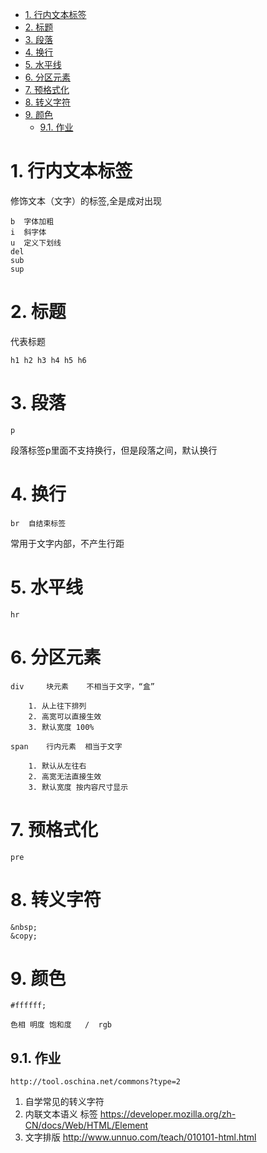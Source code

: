 <!-- TOC -->

- [1. 行内文本标签](#1-行内文本标签)
- [2. 标题](#2-标题)
- [3. 段落](#3-段落)
- [4. 换行](#4-换行)
- [5. 水平线](#5-水平线)
- [6. 分区元素](#6-分区元素)
- [7. 预格式化](#7-预格式化)
- [8. 转义字符](#8-转义字符)
- [9. 颜色](#9-颜色)
    - [9.1. 作业](#91-作业)

<!-- /TOC -->
# 1. 行内文本标签

修饰文本（文字）的标签,全是成对出现

    b  字体加粗
    i  斜字体
    u  定义下划线
    del  
    sub 
    sup

# 2. 标题

代表标题

    h1 h2 h3 h4 h5 h6

# 3. 段落

    p

段落标签p里面不支持换行，但是段落之间，默认换行

# 4. 换行

    br  自结束标签

常用于文字内部，不产生行距

# 5. 水平线

    hr

# 6. 分区元素

    div     块元素    不相当于文字，“盒”   

        1. 从上往下排列
        2. 高宽可以直接生效
        3. 默认宽度 100%

    span    行内元素  相当于文字

        1. 默认从左往右
        2. 高宽无法直接生效
        3. 默认宽度 按内容尺寸显示

# 7. 预格式化

    pre

# 8. 转义字符

    &nbsp;
    &copy;

# 9. 颜色

    #ffffff;

    色相 明度 饱和度   /  rgb
    
## 9.1. 作业

    http://tool.oschina.net/commons?type=2
    
1. 自学常见的转义字符
2. 内联文本语义 标签  https://developer.mozilla.org/zh-CN/docs/Web/HTML/Element
2. 文字排版 http://www.unnuo.com/teach/010101-html.html